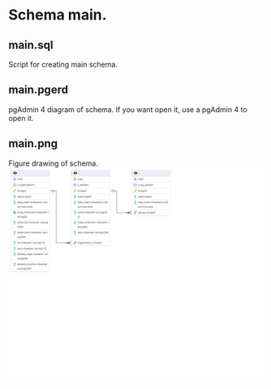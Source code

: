 # Schema main.
## main.sql
Script for creating main schema.
## main.pgerd
pgAdmin 4 diagram of schema. If you want open it, use a pgAdmin 4 to open it.
## main.png
Figure drawing of schema.
![](./main.png)
